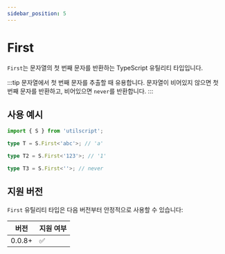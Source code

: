 ```yaml
---
sidebar_position: 5
---
```


# First

`First`는 문자열의 첫 번째 문자를 반환하는 TypeScript 유틸리티 타입입니다.

:::tip
문자열에서 첫 번째 문자를 추출할 때 유용합니다. 문자열이 비어있지 않으면 첫 번째 문자를 반환하고, 비어있으면 `never`를 반환합니다.
:::

## 사용 예시

```ts
import { S } from 'utilscript';

type T = S.First<'abc'>; // 'a'

type T2 = S.First<'123'>; // '1'

type T3 = S.First<''>; // never
```

## 지원 버전

`First` 유틸리티 타입은 다음 버전부터 안정적으로 사용할 수 있습니다:

| 버전   | 지원 여부 |
| ------ | --------- |
| 0.0.8+ | ✅        |
